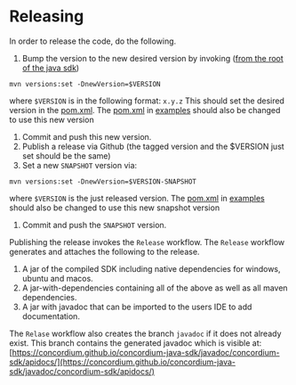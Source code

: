 # Releasing


In order to release the code, do the following.


1. Bump the version to the new desired version by invoking ([from the root of the java sdk](../concordium-sdk/))
```
mvn versions:set -DnewVersion=$VERSION
```
where `$VERSION` is in the following format: `x.y.z`
This should set the desired version in the [pom.xml](../concordium-sdk/pom.xml).
The [pom.xml](../concordium-sdk-examples/pom.xml) in [examples](../concordium-sdk-examples) should also be changed to use this new version

1. Commit and push this new version.
1. Publish a release via Github (the tagged version and the $VERSION just set should be the same)
1. Set a new `SNAPSHOT` version via:

```
mvn versions:set -DnewVersion=$VERSION-SNAPSHOT
```
where `$VERSION` is the just released version.
The [pom.xml](../concordium-sdk-examples/pom.xml) in [examples](../concordium-sdk-examples) should also be changed to use this new snapshot version
1. Commit and push the `SNAPSHOT` version.

Publishing the release invokes the `Release` workflow. The `Release` workflow generates and attaches the following to the release.
1. A jar of the compiled SDK including native dependencies for windows, ubuntu and macos.
2. A jar-with-dependencies containing all of the above as well as all maven dependencies.
3. A jar with javadoc that can be imported to the users IDE to add documentation.

The `Relase` workflow also creates the branch `javadoc` if it does not already exist.
This branch contains the generated javadoc which is visible at: [https://concordium.github.io/concordium-java-sdk/javadoc/concordium-sdk/apidocs/](https://concordium.github.io/concordium-java-sdk/javadoc/concordium-sdk/apidocs/)



